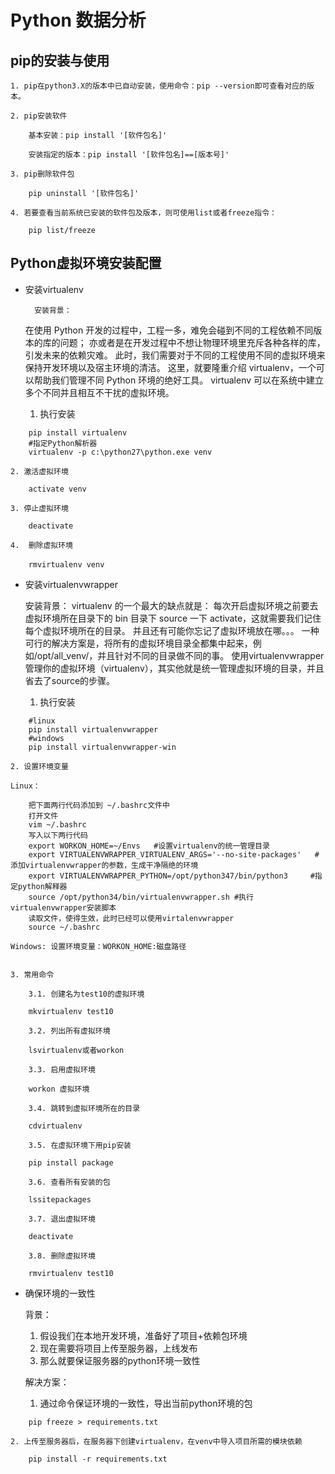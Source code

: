 # Python 数据分析

## pip的安装与使用

	1. pip在python3.X的版本中已自动安装，使用命令：pip --version即可查看对应的版本。
	
	2. pip安装软件
	
		基本安装：pip install '[软件包名]'
		
		安装指定的版本：pip install '[软件包名]==[版本号]'
	
	3. pip删除软件包
	
		pip uninstall '[软件包名]'
		
	4. 若要查看当前系统已安装的软件包及版本，则可使用list或者freeze指令：
	
		pip list/freeze

## Python虚拟环境安装配置

- 安装virtualenv

		安装背景：
	
	在使用 Python 开发的过程中，工程一多，难免会碰到不同的工程依赖不同版本的库的问题；
亦或者是在开发过程中不想让物理环境里充斥各种各样的库，引发未来的依赖灾难。
此时，我们需要对于不同的工程使用不同的虚拟环境来保持开发环境以及宿主环境的清洁。
这里，就要隆重介绍 virtualenv，一个可以帮助我们管理不同 Python 环境的绝好工具。
virtualenv 可以在系统中建立多个不同并且相互不干扰的虚拟环境。

	1. 执行安装
	
```
	pip install virtualenv
	#指定Python解析器
	virtualenv -p c:\python27\python.exe venv
```	

	2. 激活虚拟环境
	
```
	activate venv
```		

	3. 停止虚拟环境
	
```
	deactivate
```

	4.  删除虚拟环境
	
```
	rmvirtualenv venv　
```

- 安装virtualenvwrapper

	安装背景：
	virtualenv 的一个最大的缺点就是：
每次开启虚拟环境之前要去虚拟环境所在目录下的 bin 目录下 source 一下 activate，这就需要我们记住每个虚拟环境所在的目录。
并且还有可能你忘记了虚拟环境放在哪。。。
一种可行的解决方案是，将所有的虚拟环境目录全都集中起来，例如/opt/all_venv/，并且针对不同的目录做不同的事。
使用virtualenvwrapper管理你的虚拟环境（virtualenv），其实他就是统一管理虚拟环境的目录，并且省去了source的步骤。

	1. 执行安装
	
```
	#linux
	pip install virtualenvwrapper
	#windows
	pip install virtualenvwrapper-win
```

	2. 设置环境变量
	
	Linux：
	
```
	把下面两行代码添加到 ~/.bashrc文件中
	打开文件
	vim ~/.bashrc
	写入以下两行代码
	export WORKON_HOME=~/Envs   #设置virtualenv的统一管理目录
	export VIRTUALENVWRAPPER_VIRTUALENV_ARGS='--no-site-packages'   #添加virtualenvwrapper的参数，生成干净隔绝的环境
	export VIRTUALENVWRAPPER_PYTHON=/opt/python347/bin/python3     #指定python解释器
	source /opt/python34/bin/virtualenvwrapper.sh #执行virtualenvwrapper安装脚本
	读取文件，使得生效，此时已经可以使用virtalenvwrapper
	source ~/.bashrc
```

	Windows: 设置环境变量：WORKON_HOME:磁盘路径
	

	3. 常用命令
	
		3.1. 创建名为test10的虚拟环境
		
```
	mkvirtualenv test10
```

		3.2. 列出所有虚拟环境

```
	lsvirtualenv或者workon
```		

		3.3. 启用虚拟环境
		
```
	workon 虚拟环境
```

		3.4. 跳转到虚拟环境所在的目录
		
```
	cdvirtualenv
```		
		
		3.5. 在虚拟环境下用pip安装
		
```
	pip install package
```

		3.6. 查看所有安装的包
		
```
	lssitepackages
```

		3.7. 退出虚拟环境
		
```
	deactivate
```

		3.8. 删除虚拟环境
		
```
	rmvirtualenv test10
```

- 确保环境的一致性

	背景：

	1. 假设我们在本地开发环境，准备好了项目+依赖包环境
	2. 现在需要将项目上传至服务器，上线发布
	3. 那么就要保证服务器的python环境一致性
	
	解决方案：
	
	1. 通过命令保证环境的一致性，导出当前python环境的包
	
```
	pip freeze > requirements.txt  
```
	
	2. 上传至服务器后，在服务器下创建virtualenv，在venv中导入项目所需的模块依赖
	
```
	pip install -r requirements.txt
```
